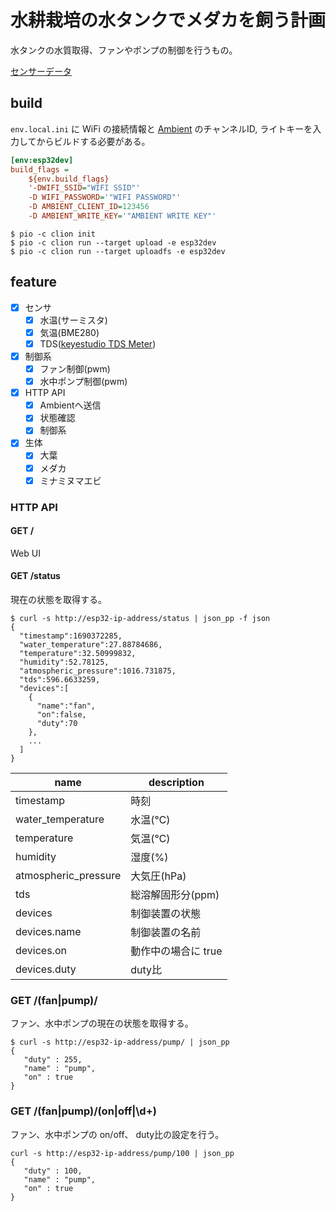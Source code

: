 # 水耕栽培の水タンクでメダカを飼う計画

水タンクの水質取得、ファンやポンプの制御を行うもの。

[センサーデータ](https://ambidata.io/bd/board.html?id=61415)

## build
`env.local.ini` に WiFi の接続情報と [Ambient](https://ambidata.io/) のチャンネルID, ライトキーを入力してからビルドする必要がある。
```ini
[env:esp32dev]
build_flags =
    ${env.build_flags}
    '-DWIFI_SSID="WIFI SSID"'
    -D WIFI_PASSWORD='"WIFI PASSWORD"'
    -D AMBIENT_CLIENT_ID=123456
    -D AMBIENT_WRITE_KEY='"AMBIENT WRITE KEY"'
```

```shell
$ pio -c clion init
$ pio -c clion run --target upload -e esp32dev
$ pio -c clion run --target uploadfs -e esp32dev
```

## feature

- [x] センサ
    * [x] 水温(サーミスタ)
    * [x] 気温(BME280)
    * [x] TDS([keyestudio TDS Meter](https://wiki.keyestudio.com/KS0429_keyestudio_TDS_Meter_V1.0))

- [x] 制御系
    * [x] ファン制御(pwm)
    * [x] 水中ポンプ制御(pwm)

- [x] HTTP API
    * [x] Ambientへ送信
    * [x] 状態確認
    * [x] 制御系

- [x] 生体
    * [x] 大葉
    * [x] メダカ
    * [x] ミナミヌマエビ

### HTTP API

#### GET /

Web UI

#### GET /status

現在の状態を取得する。

```shell
$ curl -s http://esp32-ip-address/status | json_pp -f json
{
  "timestamp":1690372285,
  "water_temperature":27.88784686,
  "temperature":32.50999832,
  "humidity":52.78125,
  "atmospheric_pressure":1016.731875,
  "tds":596.6633259,
  "devices":[
    {
      "name":"fan",
      "on":false,
      "duty":70
    },
    ...
  ]
}
```

| name                 | description  |
|----------------------|--------------|
| timestamp            | 時刻           |
| water_temperature    | 水温(℃)        |
| temperature          | 気温(℃)        |
| humidity             | 湿度(%)        |
| atmospheric_pressure | 大気圧(hPa)     |
| tds                  | 総溶解固形分(ppm)  |
| devices              | 制御装置の状態      |
| devices.name         | 制御装置の名前      |
| devices.on           | 動作中の場合に true |
| devices.duty         | duty比        |

### GET /(fan|pump)/

ファン、水中ポンプの現在の状態を取得する。

```shell
$ curl -s http://esp32-ip-address/pump/ | json_pp
{
   "duty" : 255,
   "name" : "pump",
   "on" : true
}
```

### GET /(fan|pump)/(on|off|\d+)

ファン、水中ポンプの on/off、 duty比の設定を行う。

```shell
curl -s http://esp32-ip-address/pump/100 | json_pp
{
   "duty" : 100,
   "name" : "pump",
   "on" : true
}
```